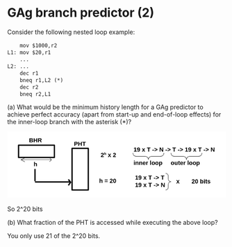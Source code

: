 # GAg branch predictor (2)

Consider the following nested loop example:
```
    mov $1000,r2
L1: mov $20,r1
    ...
L2: ...
    dec r1
    bneq r1,L2 (*)
    dec r2
    bneq r2,L1
```

(a) What would be the minimum history length for a GAg predictor to achieve perfect accuracy 
(apart from start-up and end-of-loop effects) 
for the inner-loop branch with the asterisk (*)?

![gag_branch_predictor_img1.png](gag_branch_predictor2_img1.png)

So 2^20 bits

(b) What fraction of the PHT is accessed while executing the above loop?

You only use 21 of the 2^20 bits.
